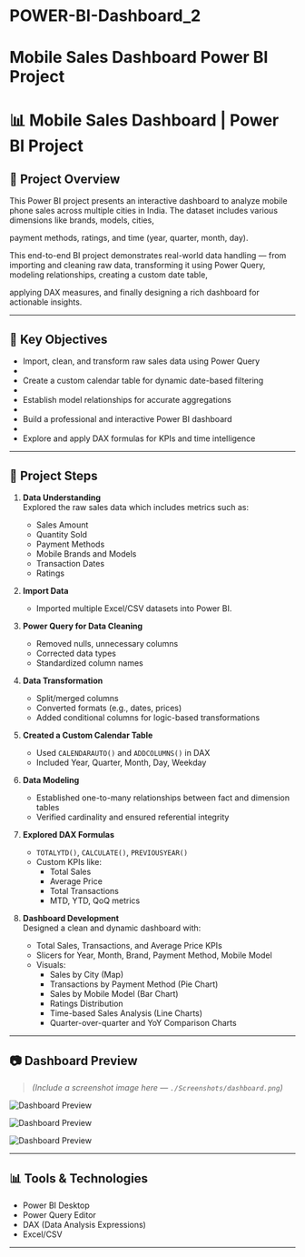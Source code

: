 # POWER-BI-Dashboard_2
# Mobile Sales Dashboard Power BI Project

# 📊 Mobile Sales Dashboard | Power BI Project

## 📁 Project Overview

This Power BI project presents an interactive dashboard to analyze mobile phone sales across multiple cities in India. The dataset includes various dimensions like brands, models, cities,

payment methods, ratings, and time (year, quarter, month, day). 

This end-to-end BI project demonstrates real-world data handling — from importing and cleaning raw data, transforming it using Power Query, modeling relationships, creating a custom date table,

applying DAX measures, and finally designing a rich dashboard for actionable insights.

---

## 🧠 Key Objectives

- Import, clean, and transform raw sales data using Power Query
- 
- Create a custom calendar table for dynamic date-based filtering
- 
- Establish model relationships for accurate aggregations
- 
- Build a professional and interactive Power BI dashboard
- 
- Explore and apply DAX formulas for KPIs and time intelligence

---

## 🧩 Project Steps

1. **Data Understanding**  
   Explored the raw sales data which includes metrics such as:
   - Sales Amount
   - Quantity Sold
   - Payment Methods
   - Mobile Brands and Models
   - Transaction Dates
   - Ratings

2. **Import Data**  
   - Imported multiple Excel/CSV datasets into Power BI.

3. **Power Query for Data Cleaning**  
   - Removed nulls, unnecessary columns
   - Corrected data types
   - Standardized column names

4. **Data Transformation**  
   - Split/merged columns
   - Converted formats (e.g., dates, prices)
   - Added conditional columns for logic-based transformations

5. **Created a Custom Calendar Table**  
   - Used `CALENDARAUTO()` and `ADDCOLUMNS()` in DAX
   - Included Year, Quarter, Month, Day, Weekday

6. **Data Modeling**  
   - Established one-to-many relationships between fact and dimension tables
   - Verified cardinality and ensured referential integrity

7. **Explored DAX Formulas**  
   - `TOTALYTD()`, `CALCULATE()`, `PREVIOUSYEAR()`
   - Custom KPIs like:
     - Total Sales
     - Average Price
     - Total Transactions
     - MTD, YTD, QoQ metrics

8. **Dashboard Development**  
   Designed a clean and dynamic dashboard with:
   - Total Sales, Transactions, and Average Price KPIs
   - Slicers for Year, Month, Brand, Payment Method, Mobile Model
   - Visuals:
     - Sales by City (Map)
     - Transactions by Payment Method (Pie Chart)
     - Sales by Mobile Model (Bar Chart)
     - Ratings Distribution
     - Time-based Sales Analysis (Line Charts)
     - Quarter-over-quarter and YoY Comparison Charts

---

## 📷 Dashboard Preview

> *(Include a screenshot image here — `./Screenshots/dashboard.png`)*

![Dashboard Preview](./Screenshots/dashboard.png)


![Dashboard Preview](./Screenshots/dashboard.png)


![Dashboard Preview](./Screenshots/dashboard.png)

---

## 📊 Tools & Technologies

- Power BI Desktop
- Power Query Editor
- DAX (Data Analysis Expressions)
- Excel/CSV


---



